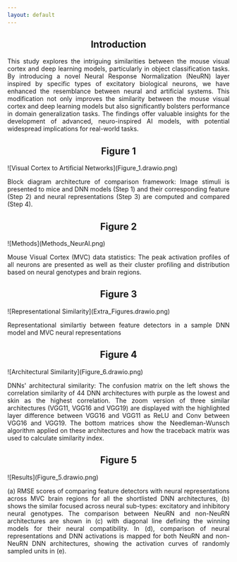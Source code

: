 ```yaml
---
layout: default
---
```


<h2 style="text-align: center;">Introduction</h2>
<p style="text-align: justify">This study explores the intriguing similarities between the mouse visual cortex and deep learning models, particularly in object classification tasks. By introducing a novel Neural Response Normalization (NeuRN) layer inspired by specific types of excitatory biological neurons, we have enhanced the resemblance between neural and artificial systems. This modification not only improves the similarity between the mouse visual cortex and deep learning models but also significantly bolsters performance in domain generalization tasks. The findings offer valuable insights for the development of advanced, neuro-inspired AI models, with potential widespread implications for real-world tasks.</p>

<h2 style="text-align: center;">Figure 1</h2>
![Visual Cortex to Artificial Networks](Figure_1.drawio.png)
<p style="text-align: justify">Block diagram architecture of comparison framework: Image stimuli is presented to mice and DNN models (Step 1) and their corresponding feature (Step 2) and neural representations (Step 3) are computed and compared (Step 4).</p>

<h2 style="text-align: center;">Figure 2</h2>
![Methods](Methods_NeurAI.png)
<p style="text-align: justify">Mouse Visual Cortex (MVC) data statistics: The peak activation profiles of all neurons are presented as well as their cluster profiling and distribution based on neural genotypes and brain regions.</p>

<h2 style="text-align: center">Figure 3</h2>
![Representational Similarity](Extra_Figures.drawio.png)
<p style="text-align: justify">Representational similartiy between feature detectors in a sample DNN model and MVC neural representations</p>


<h2 style="text-align: center">Figure 4</h2>
![Architectural Similarity](Figure_6.drawio.png)
<p style="text-align: justify">DNNs' architectural similarity: The confusion matrix on the left shows the correlation similarity of 44 DNN architectures with purple as the lowest and skin as the highest correlation. The zoom version of three similar architectures (VGG11, VGG16 and VGG19) are displayed with the highlighted layer difference between VGG16 and VGG11 as ReLU and Conv between VGG16 and VGG19. The bottom matrices show the Needleman-Wunsch algorithm applied on these architectures and how the traceback matrix was used to calculate similarity index.</p>

<h2 style="text-align: center">Figure 5</h2>
![Results](Figure_5.drawio.png)
<p style="text-align: justify">(a) RMSE scores of comparing feature detectors with neural representations across MVC brain regions for all the shortlisted DNN architectures, (b) shows the similar focused across neural sub-types: excitatory and inhibitory neural genotypes. The comparison between NeuRN and non-NeuRN architectures are shown in (c) with diagonal line defining the winning models for their neural compatibility. In (d), comparison of neural representations and DNN activations is mapped for both NeuRN and non-NeuRN DNN architectures, showing the activation curves of randomly sampled units in (e).</p>

<!-- <script type="text/javascript" src="https://viewer.diagrams.net/js/viewer-static.min.js"></script> -->
